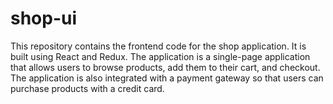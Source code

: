 # shop-ui
This repository contains the frontend code for the shop application. It is built using React and Redux. The application is a single-page application that allows users to browse products, add them to their cart, and checkout. The application is also integrated with a payment gateway so that users can purchase products with a credit card.
